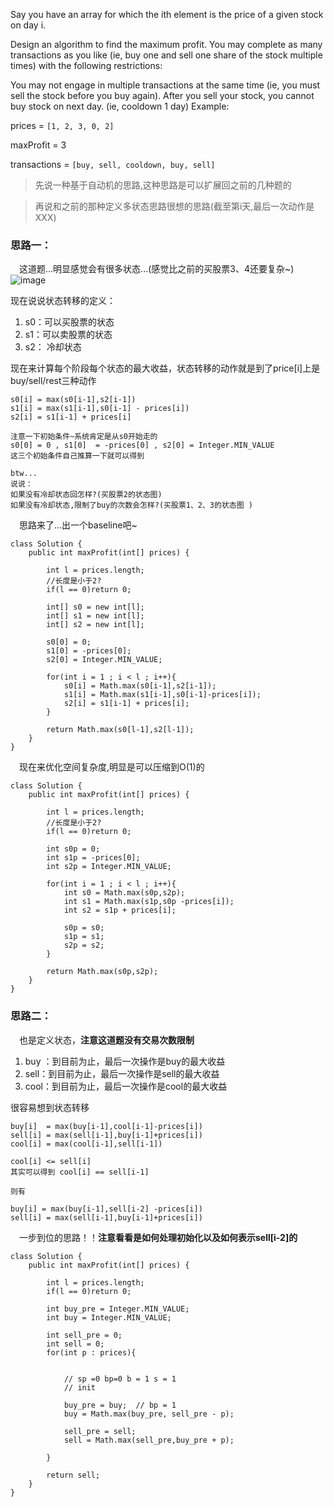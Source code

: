 Say you have an array for which the ith element is the price of a given stock on day i.

Design an algorithm to find the maximum profit. You may complete as many transactions as you like (ie, buy one and sell one share of the stock multiple times) with the following restrictions:

You may not engage in multiple transactions at the same time (ie, you must sell the stock before you buy again).
After you sell your stock, you cannot buy stock on next day. (ie, cooldown 1 day)
Example:

prices = `[1, 2, 3, 0, 2]`

maxProfit = 3

transactions = `[buy, sell, cooldown, buy, sell]`


> 先说一种基于自动机的思路,这种思路是可以扩展回之前的几种题的

> 再说和之前的那种定义多状态思路很想的思路(截至第i天,最后一次动作是XXX)

### 思路一：

&emsp;这道题...明显感觉会有很多状态...(感觉比之前的买股票3、4还要复杂~)
![image](https://i.imgur.com/wvR4TN8.png?1)

现在说说状态转移的定义：
1. s0：可以买股票的状态
2. s1：可以卖股票的状态
3. s2： 冷却状态

现在来计算每个阶段每个状态的最大收益，状态转移的动作就是到了price[i]上是buy/sell/rest三种动作
```
s0[i] = max(s0[i-1],s2[i-1])
s1[i] = max(s1[i-1],s0[i-1] - prices[i])
s2[i] = s1[i-1] + prices[i]

注意一下初始条件~系统肯定是从s0开始走的
s0[0] = 0 , s1[0]  = -prices[0] , s2[0] = Integer.MIN_VALUE
这三个初始条件自己推算一下就可以得到

btw...
说说：
如果没有冷却状态回怎样?(买股票2的状态图)
如果没有冷却状态,限制了buy的次数会怎样?(买股票1、2、3的状态图 )

```
&emsp;思路来了...出一个baseline吧~
```
class Solution {
    public int maxProfit(int[] prices) {
        
        int l = prices.length;
        //长度是小于2?
        if(l == 0)return 0;
        
        int[] s0 = new int[l];
        int[] s1 = new int[l];
        int[] s2 = new int[l];
        
        s0[0] = 0;
        s1[0] = -prices[0];
        s2[0] = Integer.MIN_VALUE;
        
        for(int i = 1 ; i < l ; i++){
            s0[i] = Math.max(s0[i-1],s2[i-1]);
            s1[i] = Math.max(s1[i-1],s0[i-1]-prices[i]);
            s2[i] = s1[i-1] + prices[i];
        }
        
        return Math.max(s0[l-1],s2[l-1]);
    }
}
```

&emsp;现在来优化空间复杂度,明显是可以压缩到O(1)的
```
class Solution {
    public int maxProfit(int[] prices) {
        
        int l = prices.length;
        //长度是小于2?
        if(l == 0)return 0;
        
        int s0p = 0;
        int s1p = -prices[0];
        int s2p = Integer.MIN_VALUE;
        
        for(int i = 1 ; i < l ; i++){
            int s0 = Math.max(s0p,s2p);
            int s1 = Math.max(s1p,s0p -prices[i]);
            int s2 = s1p + prices[i];
            
            s0p = s0;
            s1p = s1;
            s2p = s2;
        }
        
        return Math.max(s0p,s2p);
    }
}
```

### 思路二：
&emsp;也是定义状态，**注意这道题没有交易次数限制**
1. buy ：到目前为止，最后一次操作是buy的最大收益
2. sell：到目前为止，最后一次操作是sell的最大收益
3. cool：到目前为止，最后一次操作是cool的最大收益

很容易想到状态转移
```
buy[i]  = max(buy[i-1],cool[i-1]-prices[i])
sell[i] = max(sell[i-1],buy[i-1]+prices[i])
cool[i] = max(cool[i-1],sell[i-1]) 

cool[i] <= sell[i] 
其实可以得到 cool[i] == sell[i-1] 

则有

buy[i] = max(buy[i-1],sell[i-2] -prices[i])
sell[i] = max(sell[i-1],buy[i-1]+prices[i])

```

&emsp;一步到位的思路！！**注意看看是如何处理初始化以及如何表示sell[i-2]的**
```
class Solution {
    public int maxProfit(int[] prices) {
    
        int l = prices.length;
        if(l == 0)return 0;
        
        int buy_pre = Integer.MIN_VALUE;
        int buy = Integer.MIN_VALUE;
        
        int sell_pre = 0;
        int sell = 0;
        for(int p : prices){
        
        
            // sp =0 bp=0 b = 1 s = 1
            // init
            
            buy_pre = buy;  // bp = 1  
            buy = Math.max(buy_pre, sell_pre - p);
            
            sell_pre = sell;
            sell = Math.max(sell_pre,buy_pre + p);
            
        }
        
        return sell;
    }
}
```




